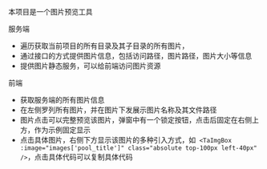 本项目是一个图片预览工具

服务端
- 遍历获取当前项目的所有目录及其子目录的所有图片，
- 通过接口的方式提供图片信息，包括访问路径，图片路径，图片大小等信息
- 提供图片静态服务，可以给前端访问图片资源

前端
- 获取服务端的所有图片信息
- 在左侧罗列所有图片，并在图片下发展示图片名称及其文件路径
- 图片点击可以完整预览该图片，弹窗中有一个锁定按钮，点击后固定在右侧上方，作为示例固定显示
- 点击具体图片，右侧下方显示该图片的多种引入方式，如` <TaImgBox :image="images['pool_title']" class="absolute top-100px left-40px" />`，点击具体代码可以复制具体代码

